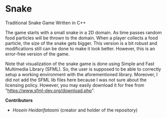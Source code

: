 # Snake
Traditional Snake Game Written in C++

The game starts with a small snake in a 2D domain. As time passes random food particles will be thrown to the domain. When a player collects a food particle, the size of the snake gets bigger. This version is a bit robust and modifications still can be done to make it look better. However, this is an error-free version of the game.

Note that visualization of the snake game is done using Simple and Fast Multimedia Library (SFML). So, the user is supposed to be able to correctly setup a working environment with the aforementioned library. Moreover, I did not add the SFML lib files here because I was not sure about the licensing policy. However, you may easily download it for free from "https://www.sfml-dev.org/download.php".


**Contributors**
- *Hosein Heidarifatasmi* (creator and holder of the repository)
